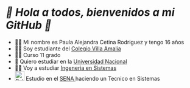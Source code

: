 <h1><B><i>👋 Hola a todos, bienvenidos a mi GitHub 👋</B></i></h1>
<ul>
  
<li>👩‍🦱 Mi nombre es Paula Alejandra Cetina Rodriguez y tengo 16 años</li>
  
<li>🙆‍♀️ Soy estudiante del <a href="https://www.redacademica.edu.co/colegios/colegio-villa-amalia-ied" target = "_blank"> Colegio Villa Amalia </a></li>

<li>👩‍🎓 Curso 11 grado</li>

<li>🏫 Quiero estudiar en la <a href = "https://unal.edu.co/" target = "_blank"> Universidad Nacional</a></li>

<li>👩‍💻 Voy a estudiar <a href = "https://ingenieria.bogota.unal.edu.co/es/formacion/pregrado/ingenieria-de-sistemas-y-computacion.html" target = "_blank">Ingeneria en Sistemas</a></li>
  
 <li><img src="http://www.sena.edu.co/Style%20Library/alayout/images/logoSena.png" alt="Pulpit rock" width="25" height="25"> Estudio en el  <a href=https://www.sena.edu.co/es-co/transparencia/Paginas/default.aspxtarget = "_blank"> SENA </a> haciendo un Tecnico en Sistemas</li>

</ul>
